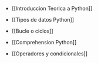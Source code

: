 
- [[Introduccion Teorica a Python]]
- [[Tipos de datos Python]]

- [[Bucle o ciclos]]
- [[Comprehension Python]]
- [[Operadores y condicionales]]